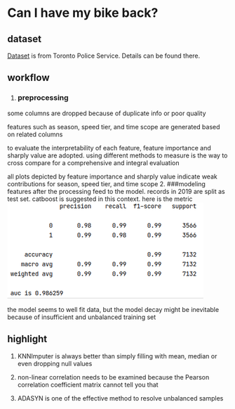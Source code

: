 # Can I have my bike back?
## dataset
[Dataset](https://data.torontopolice.on.ca/datasets/TorontoPS::bicycle-thefts/about) is from Toronto Police Service. Details can be found there.
## workflow
1. ### preprocessing
some columns are dropped because of duplicate info or poor quality

features such as season, speed tier, and time scope are generated based on related columns

to evaluate the interpretability of each feature, feature importance and sharply value are adopted. using different methods to measure is the way to cross compare for a comprehensive and integral evaluation

all plots depicted by feature importance and sharply value indicate weak contributions for season, speed tier, and time scope
2. ###modeling
features after the processing feed to the model. records in 2019 are split as test set. catboost is suggested in this context. here is the metric
![](./metric.png)

the model seems to well fit data, but the model decay might be inevitable because of insufficient and unbalanced training set
## highlight
1. KNNImputer is always better than simply filling with mean, median or even dropping null values

2. non-linear correlation needs to be examined because the Pearson correlation coefficient matrix cannot tell you that

3. ADASYN is one of the effective method to resolve unbalanced samples